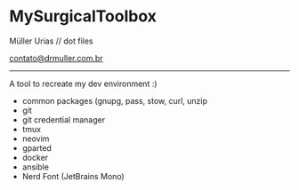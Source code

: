 # MySurgicalToolbox

Müller Urias // dot files

contato@drmuller.com.br

---

A tool to recreate my dev environment :)

- common packages (gnupg, pass, stow, curl, unzip
- git
- git credential manager
- tmux
- neovim
- gparted
- docker
- ansible
- Nerd Font (JetBrains Mono)
